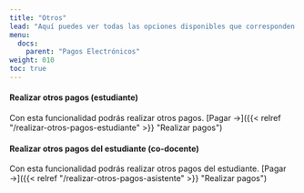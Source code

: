 ```yaml
---
title: "Otros"
lead: "Aquí puedes ver todas las opciones disponibles que corresponden a otros pagos"
menu:
  docs:
    parent: "Pagos Electrónicos"
weight: 010
toc: true
---
```


#### Realizar otros pagos (estudiante)

Con esta funcionalidad podrás realizar otros pagos. [Pagar →]({{< relref "/realizar-otros-pagos-estudiante" >}} "Realizar pagos")

#### Realizar otros pagos del estudiante (co-docente)

Con esta funcionalidad podrás realizar otros pagos del estudiante. [Pagar →]({{< relref "/realizar-otros-pagos-asistente" >}} "Realizar pagos")

